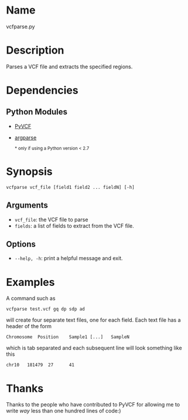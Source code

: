 # Name
vcfparse.py

# Description
Parses a VCF file and extracts the specified regions.

# Dependencies
## Python Modules
* [PyVCF](https://pypi.python.org/pypi/PyVCF)
* [argparse](https://pypi.python.org/pypi/argparse)

    <sub> \* only if using a Python version &lt; 2.7 </sub>

# Synopsis

    vcfparse vcf_file [field1 field2 ... fieldN] [-h]

## Arguments
* `vcf_file`: the VCF file to parse
* `fields`: a list of fields to extract from the VCF file.

## Options
* `--help, -h`: print a helpful message and exit.

# Examples
A command such as

    vcfparse test.vcf gq dp sdp ad

will create four separate text files, one for each field. Each text file has a
header of the form

    Chromosome  Position    Sample1 [...]   SampleN

which is tab separated and each subsequent line will look something like this

    chr10   181479  27      41


# Thanks
Thanks to the people who have contributed to PyVCF for allowing me to write
_way_ less than one hundred lines of code:)
